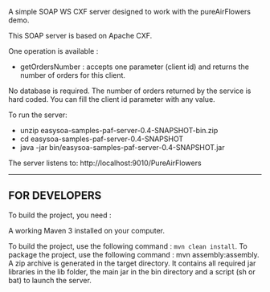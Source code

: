 A simple SOAP WS CXF server designed to work with the pureAirFlowers demo.

This SOAP server is based on Apache CXF.

One operation is available :

- getOrdersNumber : accepts one parameter (client id) and returns the number of orders for this client.

No database is required. The number of orders returned by the service is hard coded. You can fill the client id parameter with any value.

To run the server:

- unzip easysoa-samples-paf-server-0.4-SNAPSHOT-bin.zip
- cd easysoa-samples-paf-server-0.4-SNAPSHOT
- java -jar bin/easysoa-samples-paf-server-0.4-SNAPSHOT.jar

The server listens to: http://localhost:9010/PureAirFlowers

-----------------

## FOR DEVELOPERS

To build the project, you need :

A working Maven 3 installed on your computer.

To build the project, use the following command : `mvn clean install`.
To package the project, use the following command : mvn assembly:assembly. A zip archive is generated in the target directory. It contains all required jar libraries in the lib folder, the main jar in the bin directory and a script (sh or bat) to launch the server.

